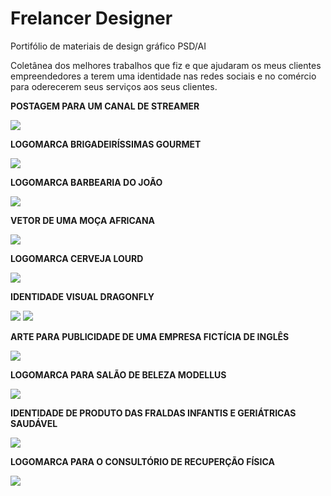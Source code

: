 # Frelancer Designer
Portifólio de materiais de design gráfico PSD/AI

Coletânea dos melhores trabalhos que fiz e que ajudaram os meus clientes empreendedores a terem uma identidade nas redes sociais e no comércio para oderecerem seus serviços aos seus clientes.

**POSTAGEM PARA UM CANAL DE STREAMER**

![](https://mir-s3-cdn-cf.behance.net/project_modules/max_1200/dbb81279255317.5cbdfdd8565d3.png)

**LOGOMARCA BRIGADEIRÍSSIMAS GOURMET**

![](https://mir-s3-cdn-cf.behance.net/project_modules/fs/6f5bf671023407.5bf8385fe1168.png)

**LOGOMARCA BARBEARIA DO JOÃO**

![](https://mir-s3-cdn-cf.behance.net/project_modules/fs/6d5ee471023407.5bf8385fe2e80.png)

**VETOR DE UMA MOÇA AFRICANA**

![](https://mir-s3-cdn-cf.behance.net/project_modules/fs/d71d6971023407.5bf8385fe7a11.png)

**LOGOMARCA CERVEJA LOURD**

![](https://mir-s3-cdn-cf.behance.net/project_modules/fs/6078a371023407.5bf8385fe89b4.png)

**IDENTIDADE VISUAL DRAGONFLY**

![](https://mir-s3-cdn-cf.behance.net/project_modules/fs/c1c26471023407.5bf8385fe1ddb.png)
![](https://mir-s3-cdn-cf.behance.net/project_modules/fs/fc4d3771023407.5bf8385fe5ae0.png)

**ARTE PARA PUBLICIDADE DE UMA EMPRESA FICTÍCIA DE INGLÊS**

![](https://mir-s3-cdn-cf.behance.net/project_modules/fs/0b895571023407.5bf8385fea64e.png)

**LOGOMARCA PARA SALÃO DE BELEZA MODELLUS**

![](https://mir-s3-cdn-cf.behance.net/project_modules/max_1200/cf1f7071023407.5bf8385fe4bdb.png)

**IDENTIDADE DE PRODUTO DAS FRALDAS INFANTIS E GERIÁTRICAS SAUDÁVEL**

![](https://mir-s3-cdn-cf.behance.net/project_modules/fs/37ec6571023407.5bf8385fe97ca.png)

**LOGOMARCA PARA O CONSULTÓRIO DE RECUPERÇÃO FÍSICA**

![](https://mir-s3-cdn-cf.behance.net/project_modules/disp/376c9c71023407.5bf8385fdea88.png)



